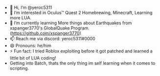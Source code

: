 - 👋 Hi, I’m @yeroc5311
- 👀 I’m interested in Oculus™ Quest 2 Homebrewing, Minecraft, Learning more LUA.
- 🌱 I’m currently learning More things about Earthquakes from xspanger3770's GlobalQuake Program. (https://github.com/xspanger3770)
- 📫 Reach me via discord: yeroc5311#0000
- 😄 Pronouns: he/him
- ⚡ Fun fact: I tried Roblox exploiting before it got patched and learned a little bit of LUA coding!
- Getting into Batch, thats the only thing im self learning when it comes to scripting.
  
<!---
yeroc5311/yeroc5311 is a ✨ special ✨ repository because its `README.md` (this file) appears on your GitHub profile.
You can click the Preview link to take a look at your changes.
--->
